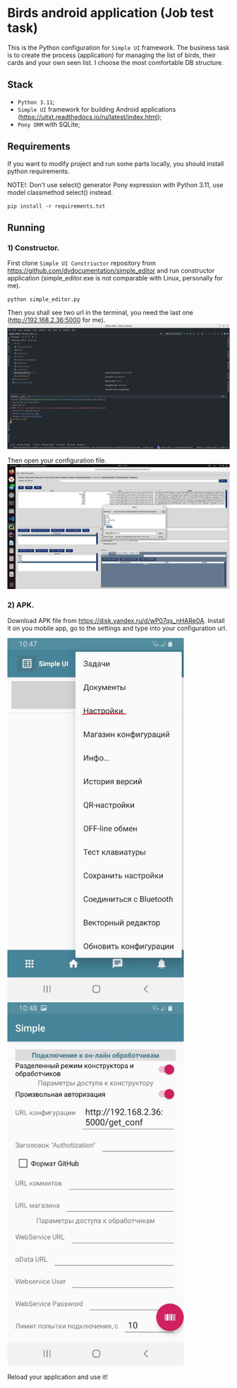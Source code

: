 # Birds android application (Job test task)

This is the Python configuration for `Simple UI` framework. The business task is to create the process (application)
for managing the list of birds, their cards and your own seen list. I choose the most comfortable DB structure.


## Stack
- `Python 3.11`;
- `Simple UI` framework for building Android applications (https://uitxt.readthedocs.io/ru/latest/index.html);
- `Pony ORM` with SQLite;


## Requirements
If you want to modify project and run some parts locally, you should install python requirements.

NOTE!: Don't use select() generator Pony expression with Python 3.11, use model classmethod select() instead.
```commandline
pip install -r requirements.txt
```

## Running
### 1) Constructor.
First clone `Simple UI Constriuctor`  repository from https://github.com/dvdocumentation/simple_editor and run constructor application (simple_editor.exe is not comparable with Linux, personally for me).
```commandline
python simple_editor.py
```

Then you shall see two url in the terminal, you need the last one
(http://192.168.2.36:5000 for me).
![img.png](files/img.png)

Then open your configuration file.
![img.png](files/screen2.png)



### 2) APK.
Download APK file from https://disk.yandex.ru/d/wP07qs_nHARe0A. Install it on you mobile app, go to the settings and type into your configuration url.

<img alt="img.png" src="files/screen1.jpg" width="400"/>
<img alt="img.png" src="files/screen2.jpg" width="400"/> 

Reload your application and use it!
